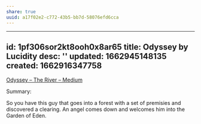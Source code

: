 ```yaml
---
share: true
uuid: a17f02e2-c772-43b5-bb7d-58076efd6cca
---
```

---
id: 1pf306sor2kt8ooh0x8ar65
title: Odyssey by Lucidity
desc: ''
updated: 1662945148135
created: 1662916347758
---

[Odyssey – The River – Medium](https://medium.com/beyond-the-river/odyssey/home)


Summary:

So you have this guy that goes into a forest with a set of premisies and discovered a clearing. An angel comes down and welcomes him into the Garden of Eden.